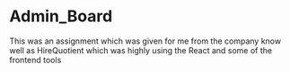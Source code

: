 # Admin_Board
This was an assignment which was given for me from the company know well as HireQuotient which was highly using the React and some of the frontend tools
